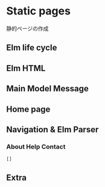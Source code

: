 # Static pages

静的ページの作成

## Elm life cycle

## Elm HTML

## Main Model Message

## Home page

## Navigation & Elm Parser

### About Help Contact

```cod
[]

```

## Extra

